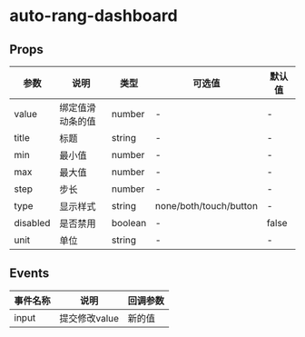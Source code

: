 # auto-rang-dashboard

## Props

| 参数 | 说明 | 类型 | 可选值 | 默认值 |
|--- | --- | --- | --- | --- |
| value | 绑定值滑动条的值 | number | - | - |
| title | 标题 | string | - | - |
| min | 最小值 | number |	- | - |
| max | 最大值 | number | - | - |
| step | 步长 | number | - | - |
| type | 显示样式 | string | none/both/touch/button | - |
| disabled | 是否禁用 | boolean | - | false |
| unit | 单位 | string | - | - |

## Events
| 事件名称 | 说明 |	回调参数 |
|--- | --- | --- |
| input | 提交修改value | 新的值 |
